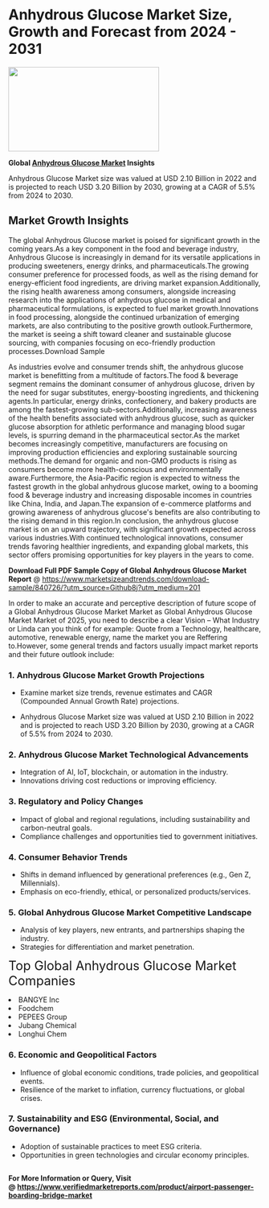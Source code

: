 <H1>Anhydrous Glucose Market Size, Growth and Forecast from 2024 - 2031</H1><img class="aligncenter size-medium wp-image-584254" src="https://thirdeyenews.in/wp-content/uploads/2024/09/Global-Market-Research-300x168.jpeg" alt="" width="300" height="168" /><p><strong>Global&nbsp;<a href="https://www.marketsizeandtrends.com/download-sample/840726/?utm_source=Github8j?utm_medium=201">Anhydrous Glucose Market</a> Insights</strong></p><p>Anhydrous Glucose Market size was valued at USD 2.10 Billion in 2022 and is projected to reach USD 3.20 Billion by 2030, growing at a CAGR of 5.5% from 2024 to 2030.</p><p><h2>Market Growth Insights</h2> <p>The global Anhydrous Glucose market is poised for significant growth in the coming years.As a key component in the food and beverage industry, Anhydrous Glucose is increasingly in demand for its versatile applications in producing sweeteners, energy drinks, and pharmaceuticals.The growing consumer preference for processed foods, as well as the rising demand for energy-efficient food ingredients, are driving market expansion.Additionally, the rising health awareness among consumers, alongside increasing research into the applications of anhydrous glucose in medical and pharmaceutical formulations, is expected to fuel market growth.Innovations in food processing, alongside the continued urbanization of emerging markets, are also contributing to the positive growth outlook.Furthermore, the market is seeing a shift toward cleaner and sustainable glucose sourcing, with companies focusing on eco-friendly production processes.Download Sample</p> <p>As industries evolve and consumer trends shift, the anhydrous glucose market is benefitting from a multitude of factors.The food & beverage segment remains the dominant consumer of anhydrous glucose, driven by the need for sugar substitutes, energy-boosting ingredients, and thickening agents.In particular, energy drinks, confectionery, and bakery products are among the fastest-growing sub-sectors.Additionally, increasing awareness of the health benefits associated with anhydrous glucose, such as quicker glucose absorption for athletic performance and managing blood sugar levels, is spurring demand in the pharmaceutical sector.As the market becomes increasingly competitive, manufacturers are focusing on improving production efficiencies and exploring sustainable sourcing methods.The demand for organic and non-GMO products is rising as consumers become more health-conscious and environmentally aware.Furthermore, the Asia-Pacific region is expected to witness the fastest growth in the global anhydrous glucose market, owing to a booming food & beverage industry and increasing disposable incomes in countries like China, India, and Japan.The expansion of e-commerce platforms and growing awareness of anhydrous glucose's benefits are also contributing to the rising demand in this region.In conclusion, the anhydrous glucose market is on an upward trajectory, with significant growth expected across various industries.With continued technological innovations, consumer trends favoring healthier ingredients, and expanding global markets, this sector offers promising opportunities for key players in the years to come.</p><p><span class=""><strong>Download Full PDF Sample Copy of Global Anhydrous Glucose Market Report</strong> @ <a href="https://www.marketsizeandtrends.com/download-sample/840726/?utm_source=Github8j?utm_medium=201" target="_blank">https://www.marketsizeandtrends.com/download-sample/840726/?utm_source=Github8j?utm_medium=201</a></span></p><p>In order to make an accurate and perceptive description of future scope of a Global&nbsp;Anhydrous Glucose Market Market as Global&nbsp;Anhydrous Glucose Market Market of 2025, you need to describe a clear Vision &ndash; What Industry or Linda can you think of for example: Quote from a Technology, healthcare, automotive, renewable energy, name the market you are Reffering to.However, some general trends and factors usually impact market reports and their future outlook include:</p><h3>1.&nbsp;<strong>Anhydrous Glucose Market Growth Projections</strong></h3><ul><li>Examine market size trends, revenue estimates and CAGR (Compounded Annual Growth Rate) projections.</li><li><p>Anhydrous Glucose Market size was valued at USD 2.10 Billion in 2022 and is projected to reach USD 3.20 Billion by 2030, growing at a CAGR of 5.5% from 2024 to 2030.</p></li></ul><h3>2.&nbsp;<strong>Anhydrous Glucose Market Technological Advancements</strong></h3><ul><li>Integration of AI, IoT, blockchain, or automation in the industry.</li><li>Innovations driving cost reductions or improving efficiency.</li></ul><h3>3.&nbsp;<strong>Regulatory and Policy Changes</strong></h3><ul><li>Impact of global and regional regulations, including sustainability and carbon-neutral goals.</li><li>Compliance challenges and opportunities tied to government initiatives.</li></ul><h3>4.&nbsp;<strong>Consumer Behavior Trends</strong></h3><ul><li>Shifts in demand influenced by generational preferences (e.g., Gen Z, Millennials).</li><li>Emphasis on eco-friendly, ethical, or personalized products/services.</li></ul><h3>5.&nbsp;<strong>Global Anhydrous Glucose Market Competitive Landscape</strong></h3><ul><li>Analysis of key players, new entrants, and partnerships shaping the industry.</li><li>Strategies for differentiation and market penetration.</li></ul><p data-pm-slice="1 1 []"><span style="color: inherit; font-family: inherit; font-size: 25px;">Top Global Anhydrous Glucose Market Companies</span></p><div class="" data-test-id=""><p><li>BANGYE Inc</li><li> Foodchem</li><li> PEPEES Group</li><li> Jubang Chemical</li><li> Longhui Chem</li></p></div><h3>6.&nbsp;<strong>Economic and Geopolitical Factors</strong></h3><ul><li>Influence of global economic conditions, trade policies, and geopolitical events.</li><li>Resilience of the market to inflation, currency fluctuations, or global crises.</li></ul><h3>7.&nbsp;<strong>Sustainability and ESG (Environmental, Social, and Governance)</strong></h3><ul><li>Adoption of sustainable practices to meet ESG criteria.</li><li>Opportunities in green technologies and circular economy principles.</li></ul><h2><strong style="font-size: 14px;">For More Information or Query, Visit @&nbsp;</strong><a style="background-color: #ffffff; font-size: 14px;" href="https://www.marketsizeandtrends.com/report/anhydrous-glucose-market/" target="_blank">https://www.verifiedmarketreports.com/product/airport-passenger-boarding-bridge-market</a></h2>